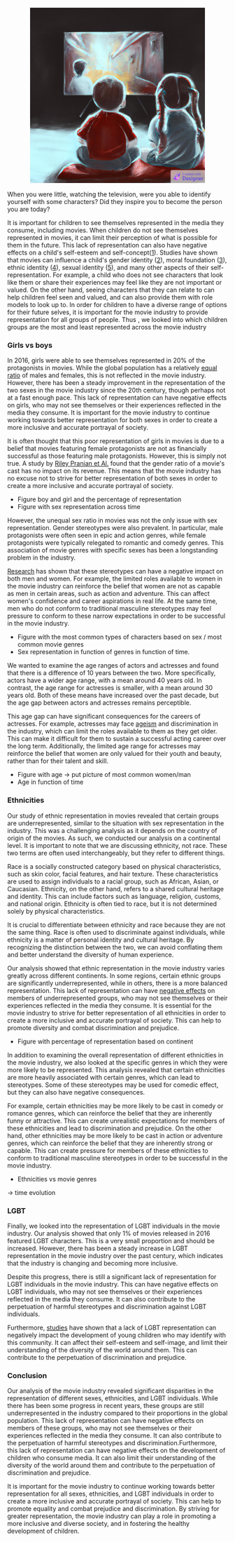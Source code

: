 <p align="center">
</p>
<p align="center">
  <img src="data/Main Picture.png" alt="Girl/boy watching TV" width="400"/>

When you were little, watching the television, were you able to identify yourself with some characters? Did they inspire you to become the person you are today? 

It is important for children to see themselves represented in the media they consume, including movies. When children do not see themselves represented in movies, it can limit their perception of what is possible for them in the future. This lack of representation can also have negative effects on a child's self-esteem and self-concept([1](https://academic.oup.com/jcr/article/32/1/119/1796308?login=true#89509484)). Studies have shown that movies can influence a child's gender identity ([2](https://link.springer.com/article/10.1007/s11199-020-01127-z)), moral foundation ([3](https://journals.plos.org/plosone/article?id=10.1371/journal.pone.0248928)), ethnic identity ([4](https://spssi.onlinelibrary.wiley.com/doi/full/10.1111/josi.12104)), sexual identity ([5](https://www.tandfonline.com/doi/abs/10.1300/J086v15n04_02)), and many other aspects of their self-representation. For example, a child who does not see characters that look like them or share their experiences may feel like they are not important or valued. On the other hand, seeing characters that they can relate to can help children feel seen and valued, and can also provide them with role models to look up to. In order for children to have a diverse range of options for their future selves, it is important for the movie industry to provide representation for all groups of people. Thus , we looked into which children groups are the most and least represented across the movie industry

 
### Girls vs boys 
  
In 2016, girls were able to see themselves represented in 20% of the protagonists in movies. While the global population has a relatively [equal ratio](https://countrymeters.info/en/World) of males and females, this is not reflected in the movie industry. However, there has been a steady improvement in the representation of the two sexes in the movie industry since the 20th century, though perhaps not at a fast enough pace. This lack of representation can have negative effects on girls, who may not see themselves or their experiences reflected in the media they consume. It is important for the movie industry to continue working towards better representation for both sexes in order to create a more inclusive and accurate portrayal of society.
 
 It is often thought that this poor representation of girls in movies is due to a belief that movies featuring female protagonists are not as financially successful as those featuring male protagonists. However, this is simply not true. A study by [Riley Pranian et Al.](https://digitalcommons.pace.edu/cgi/viewcontent.cgi?article=1351&context=honorscollege_theses) found that the gender ratio of a movie's cast has no impact on its revenue. This means that the movie industry has no excuse not to strive for better representation of both sexes in order to create a more inclusive and accurate portrayal of society.

- Figure boy and girl and the percentage of representation
- Figure with sex representation across time 
  
However, the unequal sex ratio in movies was not the only issue with sex representation. Gender stereotypes were also prevalent. In particular, male protagonists were often seen in epic and action genres, while female protagonists were typically relegated to romantic and comedy genres. This association of movie genres with specific sexes has been a longstanding problem in the industry.

[Research](https://www.commonsensemedia.org/sites/default/files/research/report/2017_commonsense_watchinggender_fullreport_0620.pdf) has shown that these stereotypes can have a negative impact on both men and women. For example, the limited roles available to women in the movie industry can reinforce the belief that women are not as capable as men in certain areas, such as action and adventure. This can affect women's confidence and career aspirations in real life. At the same time, men who do not conform to traditional masculine stereotypes may feel pressure to conform to these narrow expectations in order to be successful in the movie industry.
  
- Figure with the most common types of characters based on sex / most common movie genres
- Sex representation in function of genres in function of time.

We wanted to examine the age ranges of actors and actresses and found that there is a difference of 10 years between the two. More specifically, actors have a wider age range, with a mean around 40 years old. In contrast, the age range for actresses is smaller, with a mean around 30 years old. Both of these means have increased over the past decade, but the age gap between actors and actresses remains perceptible.

This age gap can have significant consequences for the careers of actresses. For example, actresses may face [ageism](https://www.tandfonline.com/doi/full/10.1080/08952841.2021.1910464) and discrimination in the industry, which can limit the roles available to them as they get older. This can make it difficult for them to sustain a successful acting career over the long term. Additionally, the limited age range for actresses may reinforce the belief that women are only valued for their youth and beauty, rather than for their talent and skill.
  
- Figure with age -> put picture of most common women/man
- Age in function of time

### Ethnicities 
Our study of ethnic representation in movies revealed that certain groups are underrepresented, similar to the situation with sex representation in the industry. This was a challenging analysis as it depends on the country of origin of the movies. As such, we conducted our analysis on a continental level. It is important to note that we are discussing ethnicity, not race. These two terms are often used interchangeably, but they refer to different things.

Race is a socially constructed category based on physical characteristics, such as skin color, facial features, and hair texture. These characteristics are used to assign individuals to a racial group, such as African, Asian, or Caucasian. Ethnicity, on the other hand, refers to a shared cultural heritage and identity. This can include factors such as language, religion, customs, and national origin. Ethnicity is often tied to race, but it is not determined solely by physical characteristics. 
  
It is crucial to differentiate between ethnicity and race because they are not the same thing. Race is often used to discriminate against individuals, while ethnicity is a matter of personal identity and cultural heritage. By recognizing the distinction between the two, we can avoid conflating them and better understand the diversity of human experience. 
 
  Our analysis showed that ethnic representation in the movie industry varies greatly across different continents. In some regions, certain ethnic groups are significantly underrepresented, while in others, there is a more balanced representation. This lack of representation can have [negative effects](https://spssi.onlinelibrary.wiley.com/doi/full/10.1111/josi.12104) on members of underrepresented groups, who may not see themselves or their experiences reflected in the media they consume. It is essential for the movie industry to strive for better representation of all ethnicities in order to create a more inclusive and accurate portrayal of society. This can help to promote diversity and combat discrimination and prejudice.

- Figure with percentage of representation based on continent 
  
In addition to examining the overall representation of different ethnicities in the movie industry, we also looked at the specific genres in which they were more likely to be represented. This analysis revealed that certain ethnicities are more heavily associated with certain genres, which can lead to stereotypes. Some of these stereotypes may be used for comedic effect, but they can also have negative consequences.

For example, certain ethnicities may be more likely to be cast in comedy or romance genres, which can reinforce the belief that they are inherently funny or attractive. This can create unrealistic expectations for members of these ethnicities and lead to discrimination and prejudice. On the other hand, other ethnicities may be more likely to be cast in action or adventure genres, which can reinforce the belief that they are inherently strong or capable. This can create pressure for members of these ethnicities to conform to traditional masculine stereotypes in order to be successful in the movie industry.
  
- Ethnicities vs movie genres 

-> time evolution

### LGBT
Finally, we looked into the representation of LGBT individuals in the movie industry. Our analysis showed that only 1% of movies released in 2016 featured LGBT characters. This is a very small proportion and should be increased. However, there has been a steady increase in LGBT representation in the movie industry over the past century, which indicates that the industry is changing and becoming more inclusive.

Despite this progress, there is still a significant lack of representation for LGBT individuals in the movie industry. This can have negative effects on LGBT individuals, who may not see themselves or their experiences reflected in the media they consume. It can also contribute to the perpetuation of harmful stereotypes and discrimination against LGBT individuals.

Furthermore, [studies](https://www.tandfonline.com/doi/full/10.1080/00918369.2015.1021634?casa_token=s-4hvtU0OcYAAAAA%3AqJZurcrF5koASpzbOzAKZd3wUCatKx5Tmd_-JKdY3O3NEnoPgAGdp842QPXCXispzPLuapi-vxs38iA) have shown that a lack of LGBT representation can negatively impact the development of young children who may identify with this community. It can affect their self-esteem and self-image, and limit their understanding of the diversity of the world around them. This can contribute to the perpetuation of discrimination and prejudice.
  

### Conclusion  
  
Our analysis of the movie industry revealed significant disparities in the representation of different sexes, ethnicities, and LGBT individuals. While there has been some progress in recent years, these groups are still underrepresented in the industry compared to their proportions in the global population. This lack of representation can have negative effects on members of these groups, who may not see themselves or their experiences reflected in the media they consume. It can also contribute to the perpetuation of harmful stereotypes and discrimination.Furthermore, this lack of representation can have negative effects on the development of children who consume media. It can also limit their understanding of the diversity of the world around them and contribute to the perpetuation of discrimination and prejudice.

It is important for the movie industry to continue working towards better representation for all sexes, ethnicities, and LGBT individuals in order to create a more inclusive and accurate portrayal of society. This can help to promote equality and combat prejudice and discrimination. By striving for greater representation, the movie industry can play a role in promoting a more inclusive and diverse society, and in fostering the healthy development of children.
